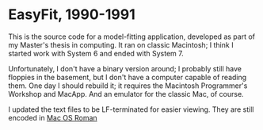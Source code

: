 
# EasyFit, 1990-1991

This is the source code for a model-fitting application, developed as part of my Master's thesis in computing.  It ran on classic Macintosh; I think I started work with System 6 and ended with System 7. 

Unfortunately, I don't have a binary version around; I probably still have floppies in the basement, but I don't have a computer capable of reading them.  One day I should rebuild it; it requires the Macintosh Programmer's Workshop and MacApp.  And an emulator for the classic Mac, of course.

I updated the text files to be LF-terminated for easier viewing.  They are still encoded in [Mac OS Roman](https://en.wikipedia.org/wiki/Mac_OS_Roman "Mac OS Roman - Wikipedia")